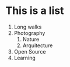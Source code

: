 # This is a list
1. Long walks
2. Photography
   1. Nature
   2. Arquitecture
3. Open Source
4. Learning
